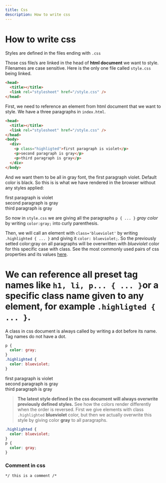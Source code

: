 ```yaml
---
title: Css
description: How to write css
---
```


# How to write css

Styles are defined in the files ending with `.css`

Those css file/s are linked in the head of **html document** we want to style. Filenames are case sensitive. Here is the only one file called `style.css` being linked.

```html
<head>
  <title></title>
  <link rel="stylesheet" href="/style.css" />
</head>
```

First, we need to reference an element from html document that we want to style. We have a three paragraphs in `index.html`.

```html
<head>
  <title></title>
  <link rel="stylesheet" href="/style.css" />
</head>
<body>
  <div>
    <p class="highligted">first paragraph is violet</p>
    <p>second paragraph is gray</p>
    <p>third paragraph is gray</p>
  </div>
</body>
```

And we want them to be all in gray font, the first paragraph violet. Default color is black. So this is is what we have rendered in the browser without any styles applied:

first paragraph is violet<br />
second paragraph is gray<br />
third paragraph is gray

So now in `style.css` we are giving all the paragraphs `p { ... }` _gray color_ by writing `color:gray;` into curly parenthesis.

Then, we will call an element with `class='blueviolet'` by writing `.highlighted { ... }` and giving it `color: blueviolet;`. So the previously setted color:gray on all paragraphs will be overwritten with _blueviolet_ color for this specific case with class. See the most commonly used pairs of css properties and its values <a href='#css'>here</a>.

# We can reference all preset tag names like `h1, li, p... { ... }`or a specific class name given to any element, for example `.highligted { ... }`.

A class in css document is always called by writing a dot before its name. Tag names do not have a dot.

```css
p {
  color: gray;
}
.highlighted {
  color: blueviolet;
}
```

<p class='gray'>
  <span class='blueviolet'>first paragraph is violet</span><br />
  second paragraph is gray<br />
  third paragraph is gray
</p> 
    
> **The latest style defined in the css document will always overwrite previously defined styles.** See how the colors render differently when the order is reversed. First we give elements with class `.highlighted` **blueviolet** color, but then we actually overwrite this style by giving color **gray** to all paragraphs.

```css
.highlighted {
  color: blueviolet;
}
p {
  color: gray;
}
```

### Comment in css

`*/ this is a comment /*`
